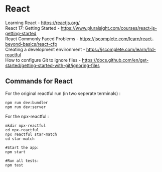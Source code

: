 # React
Learning React - https://reactjs.org/</br>
React 17: Getting Started - https://www.pluralsight.com/courses/react-js-getting-started</br>
React Commonly Faced Problems - https://jscomplete.com/learn/react-beyond-basics/react-cfp</br>
Creating a development environment - https://jscomplete.com/learn/1rd-reactful</br>
How to configure Git to ignore files - https://docs.github.com/en/get-started/getting-started-with-git/ignoring-files</br>

## Commands for React
For the original reactful run (in two seperate terminals) :
```
npm run dev:bundler
npm run dev:server
```
For the npx-reactful :
```
mkdir npx-reactful
cd npx-reactful
npx reactful star-match
cd star-match

#Start the app:
npm start

#Run all tests:
npm test
```